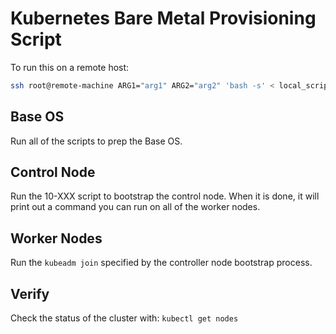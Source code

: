 # Kubernetes Bare Metal Provisioning Script

To run this on a remote host:
```sh
ssh root@remote-machine ARG1="arg1" ARG2="arg2" 'bash -s' < local_script.sh
```

## Base OS

Run all of the scripts to prep the Base OS.

## Control Node

Run the 10-XXX script to bootstrap the control node. When it is done, it will print out a command you can run on all of the worker nodes.

## Worker Nodes

Run the `kubeadm join` specified by the controller node bootstrap process.

## Verify

Check the status of the cluster with: `kubectl get nodes`
